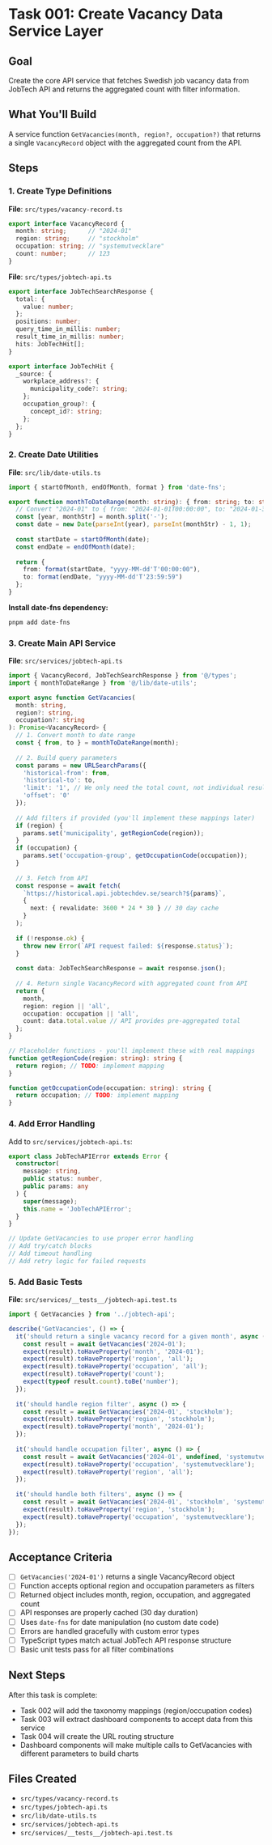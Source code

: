 # Task 001: Create Vacancy Data Service Layer

## Goal
Create the core API service that fetches Swedish job vacancy data from JobTech API and returns the aggregated count with filter information.

## What You'll Build
A service function `GetVacancies(month, region?, occupation?)` that returns a single `VacancyRecord` object with the aggregated count from the API.

## Steps

### 1. Create Type Definitions
**File**: `src/types/vacancy-record.ts`
```typescript
export interface VacancyRecord {
  month: string;      // "2024-01"
  region: string;     // "stockholm"  
  occupation: string; // "systemutvecklare"
  count: number;      // 123
}
```

**File**: `src/types/jobtech-api.ts`
```typescript
export interface JobTechSearchResponse {
  total: {
    value: number;
  };
  positions: number;
  query_time_in_millis: number;
  result_time_in_millis: number;
  hits: JobTechHit[];
}

export interface JobTechHit {
  _source: {
    workplace_address?: {
      municipality_code?: string;
    };
    occupation_group?: {
      concept_id?: string;
    };
  };
}
```

### 2. Create Date Utilities
**File**: `src/lib/date-utils.ts`
```typescript
import { startOfMonth, endOfMonth, format } from 'date-fns';

export function monthToDateRange(month: string): { from: string; to: string } {
  // Convert "2024-01" to { from: "2024-01-01T00:00:00", to: "2024-01-31T23:59:59" }
  const [year, monthStr] = month.split('-');
  const date = new Date(parseInt(year), parseInt(monthStr) - 1, 1);
  
  const startDate = startOfMonth(date);
  const endDate = endOfMonth(date);
  
  return {
    from: format(startDate, "yyyy-MM-dd'T'00:00:00"),
    to: format(endDate, "yyyy-MM-dd'T'23:59:59")
  };
}
```

**Install date-fns dependency:**
```bash
pnpm add date-fns
```

### 3. Create Main API Service
**File**: `src/services/jobtech-api.ts`
```typescript
import { VacancyRecord, JobTechSearchResponse } from '@/types';
import { monthToDateRange } from '@/lib/date-utils';

export async function GetVacancies(
  month: string,
  region?: string,
  occupation?: string
): Promise<VacancyRecord> {
  // 1. Convert month to date range
  const { from, to } = monthToDateRange(month);
  
  // 2. Build query parameters
  const params = new URLSearchParams({
    'historical-from': from,
    'historical-to': to,
    'limit': '1', // We only need the total count, not individual results
    'offset': '0'
  });
  
  // Add filters if provided (you'll implement these mappings later)
  if (region) {
    params.set('municipality', getRegionCode(region));
  }
  if (occupation) {
    params.set('occupation-group', getOccupationCode(occupation));
  }
  
  // 3. Fetch from API
  const response = await fetch(
    `https://historical.api.jobtechdev.se/search?${params}`,
    { 
      next: { revalidate: 3600 * 24 * 30 } // 30 day cache
    }
  );
  
  if (!response.ok) {
    throw new Error(`API request failed: ${response.status}`);
  }
  
  const data: JobTechSearchResponse = await response.json();
  
  // 4. Return single VacancyRecord with aggregated count from API
  return {
    month,
    region: region || 'all',
    occupation: occupation || 'all',
    count: data.total.value // API provides pre-aggregated total
  };
}

// Placeholder functions - you'll implement these with real mappings
function getRegionCode(region: string): string {
  return region; // TODO: implement mapping
}

function getOccupationCode(occupation: string): string {
  return occupation; // TODO: implement mapping
}
```

### 4. Add Error Handling
Add to `src/services/jobtech-api.ts`:
```typescript
export class JobTechAPIError extends Error {
  constructor(
    message: string,
    public status: number,
    public params: any
  ) {
    super(message);
    this.name = 'JobTechAPIError';
  }
}

// Update GetVacancies to use proper error handling
// Add try/catch blocks
// Add timeout handling
// Add retry logic for failed requests
```

### 5. Add Basic Tests
**File**: `src/services/__tests__/jobtech-api.test.ts`
```typescript
import { GetVacancies } from '../jobtech-api';

describe('GetVacancies', () => {
  it('should return a single vacancy record for a given month', async () => {
    const result = await GetVacancies('2024-01');
    expect(result).toHaveProperty('month', '2024-01');
    expect(result).toHaveProperty('region', 'all');
    expect(result).toHaveProperty('occupation', 'all');
    expect(result).toHaveProperty('count');
    expect(typeof result.count).toBe('number');
  });
  
  it('should handle region filter', async () => {
    const result = await GetVacancies('2024-01', 'stockholm');
    expect(result).toHaveProperty('region', 'stockholm');
    expect(result).toHaveProperty('month', '2024-01');
  });
  
  it('should handle occupation filter', async () => {
    const result = await GetVacancies('2024-01', undefined, 'systemutvecklare');
    expect(result).toHaveProperty('occupation', 'systemutvecklare');
    expect(result).toHaveProperty('region', 'all');
  });
  
  it('should handle both filters', async () => {
    const result = await GetVacancies('2024-01', 'stockholm', 'systemutvecklare');
    expect(result).toHaveProperty('region', 'stockholm');
    expect(result).toHaveProperty('occupation', 'systemutvecklare');
  });
});
```

## Acceptance Criteria
- [ ] `GetVacancies('2024-01')` returns a single VacancyRecord object
- [ ] Function accepts optional region and occupation parameters as filters
- [ ] Returned object includes month, region, occupation, and aggregated count
- [ ] API responses are properly cached (30 day duration)
- [ ] Uses `date-fns` for date manipulation (no custom date code)
- [ ] Errors are handled gracefully with custom error types
- [ ] TypeScript types match actual JobTech API response structure
- [ ] Basic unit tests pass for all filter combinations

## Next Steps
After this task is complete:
- Task 002 will add the taxonomy mappings (region/occupation codes)
- Task 003 will extract dashboard components to accept data from this service
- Task 004 will create the URL routing structure
- Dashboard components will make multiple calls to GetVacancies with different parameters to build charts

## Files Created
- `src/types/vacancy-record.ts`
- `src/types/jobtech-api.ts`
- `src/lib/date-utils.ts`
- `src/services/jobtech-api.ts`
- `src/services/__tests__/jobtech-api.test.ts`